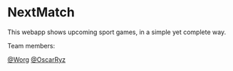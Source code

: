 # NextMatch
This webapp shows upcoming sport games, in a simple yet complete way.

Team members: 

[@Worg](https://github.com/worg)
[@OscarRyz](https://github.com/OscarRyz)  
